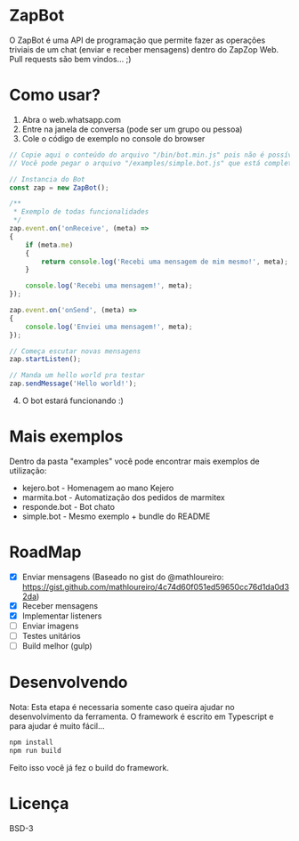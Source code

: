 # ZapBot

O ZapBot é uma API de programação que permite fazer as operações triviais de um chat (enviar e receber mensagens) dentro do ZapZop Web.
Pull requests são bem vindos... ;)

# Como usar?

1. Abra o web.whatsapp.com
2. Entre na janela de conversa (pode ser um grupo ou pessoa)
3. Cole o código de exemplo no console do browser
```javascript
// Copie aqui o conteúdo do arquivo "/bin/bot.min.js" pois não é possível baixar scripts externos.
// Você pode pegar o arquivo "/examples/simple.bot.js" que está completo.

// Instancia do Bot
const zap = new ZapBot();

/**
 * Exemplo de todas funcionalidades
 */
zap.event.on('onReceive', (meta) =>
{
    if (meta.me)
    {
        return console.log('Recebi uma mensagem de mim mesmo!', meta);
    }

    console.log('Recebi uma mensagem!', meta);
});

zap.event.on('onSend', (meta) =>
{
    console.log('Enviei uma mensagem!', meta);
});

// Começa escutar novas mensagens
zap.startListen();

// Manda um hello world pra testar
zap.sendMessage('Hello world!');
```
4. O bot estará funcionando :)

# Mais exemplos

Dentro da pasta "examples" você pode encontrar mais exemplos de utilização:

* kejero.bot - Homenagem ao mano Kejero
* marmita.bot - Automatização dos pedidos de marmitex
* responde.bot - Bot chato
* simple.bot - Mesmo exemplo + bundle do README

# RoadMap

- [X] Enviar mensagens (Baseado no gist do @mathloureiro: https://gist.github.com/mathloureiro/4c74d60f051ed59650cc76d1da0d32da)
- [X] Receber mensagens
- [X] Implementar listeners
- [ ] Enviar imagens
- [ ] Testes unitários
- [ ] Build melhor (gulp)

# Desenvolvendo

Nota: Esta etapa é necessaria somente caso queira ajudar no desenvolvimento da ferramenta.
O framework é escrito em Typescript e para ajudar é muito fácil...

```bash
npm install
npm run build
```

Feito isso você já fez o build do framework.

# Licença

BSD-3